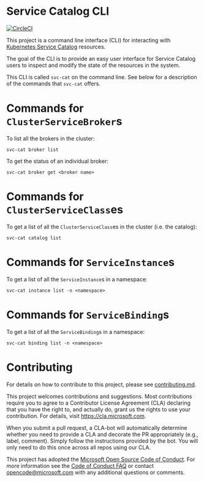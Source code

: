 # Service Catalog CLI

[![CircleCI](https://circleci.com/gh/Azure/service-catalog-cli.svg?style=svg&circle-token=98d6d64c981e70b76736fb3f05a0b41b4fec47cf)](https://circleci.com/gh/Azure/service-catalog-cli)

This project is a command line interface (CLI) for interacting with 
[Kubernetes Service Catalog](https://github.com/kubernetes-incubator/service-catalog)
resources.

The goal of the CLI is to provide an easy user interface for Service Catalog users
to inspect and modify the state of the resources in the system.

This CLI is called `svc-cat` on the command line. See below for a description 
of the commands that `svc-cat` offers.

# Commands for `ClusterServiceBroker`s

To list all the brokers in the cluster:

```console
svc-cat broker list
```

To get the status of an individual broker:

```console
svc-cat broker get <broker name>
```

# Commands for `ClusterServiceClass`es

To get a list of all the `ClusterServiceClass`es in the cluster (i.e. the catalog):

```console
svc-cat catalog list
```
# Commands for `ServiceInstance`s

To get a list of all the `ServiceInstance`s in a namespace:

```console
svc-cat instance list -n <namespace>
```

# Commands for `ServiceBinding`s

To get a list of all the `ServiceBinding`s in a namespace:

```console
svc-cat binding list -n <namespace>
```

# Contributing

For details on how to contribute to this project, please see 
[contributing.md](./docs/contributing.md).

This project welcomes contributions and suggestions.  Most contributions require you to agree to a
Contributor License Agreement (CLA) declaring that you have the right to, and actually do, grant us
the rights to use your contribution. For details, visit https://cla.microsoft.com.

When you submit a pull request, a CLA-bot will automatically determine whether you need to provide
a CLA and decorate the PR appropriately (e.g., label, comment). Simply follow the instructions
provided by the bot. You will only need to do this once across all repos using our CLA.

This project has adopted the [Microsoft Open Source Code of Conduct](https://opensource.microsoft.com/codeofconduct/).
For more information see the [Code of Conduct FAQ](https://opensource.microsoft.com/codeofconduct/faq/) or
contact [opencode@microsoft.com](mailto:opencode@microsoft.com) with any additional questions or comments.
